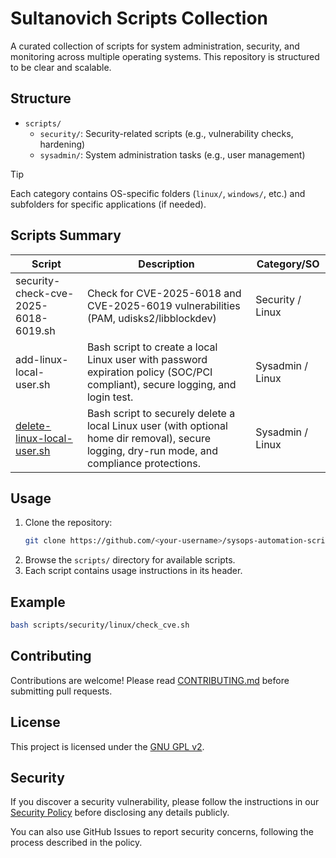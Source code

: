 # Sultanovich Scripts Collection

A curated collection of scripts for system administration, security, and monitoring across multiple operating systems. This repository is structured to be clear and scalable.

## Structure

- `scripts/`
  - `security/`: Security-related scripts (e.g., vulnerability checks, hardening)
  - `sysadmin/`: System administration tasks (e.g., user management)


> [!TIP]
> Each category contains OS-specific folders (`linux/`, `windows/`, etc.) and subfolders for specific applications (if needed).

## Scripts Summary

| Script                                                                                       | Description                          | Category/SO        |
|----------------------------------------------------------------------------------------------|--------------------------------------|--------------------|
| security-check-cve-2025-6018-6019.sh                                                        | Check for CVE-2025-6018 and CVE-2025-6019 vulnerabilities (PAM, udisks2/libblockdev) | Security / Linux   |
| add-linux-local-user.sh                                                       | Bash script to create a local Linux user with password expiration policy (SOC/PCI compliant), secure logging, and login test. | Sysadmin / Linux   |
| [delete-linux-local-user.sh](scripts/sysadmin/linux/delete-linux-local-user.sh) | Bash script to securely delete a local Linux user (with optional home dir removal), secure logging, dry-run mode, and compliance protections. | Sysadmin / Linux   |


## Usage

1. Clone the repository:
   ```bash
   git clone https://github.com/<your-username>/sysops-automation-scripts.git
   ```
2. Browse the `scripts/` directory for available scripts.
3. Each script contains usage instructions in its header.

## Example

```bash
bash scripts/security/linux/check_cve.sh
```

## Contributing

Contributions are welcome! Please read [CONTRIBUTING.md](CONTRIBUTING.md) before submitting pull requests.

## License

This project is licensed under the [GNU GPL v2](LICENSE).

## Security

If you discover a security vulnerability, please follow the instructions in our [Security Policy](./.github/SECURITY.md) before disclosing any details publicly.

You can also use GitHub Issues to report security concerns, following the process described in the policy.